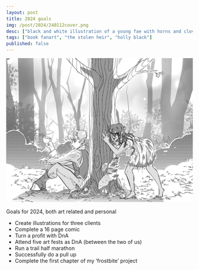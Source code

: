 ```yaml
---
layout: post
title: 2024 goals
img: /post/2024/240112cover.png
desc: ["black and white illustration of a young fae with horns and cloven feet holding a tea cup and leaning against a tree, while a monstrous girl peeks around the tree at him."]
tags: ["book fanart", "the stolen heir", "holly black"]
published: false
---
```


<a href="/assets/img/post/2024/240112cover.png"><img src="/assets/img/post/2024/240112cover.png"></a>

Goals for 2024, both art related and personal

- Create illustrations for three clients 
- Complete a 16 page comic
- Turn a profit with DnA
- Attend five art fests as DnA (between the two of us)
- Run a trail half marathon
- Successfully do a pull up
- Complete the first chapter of my ‘frostbite’ project
